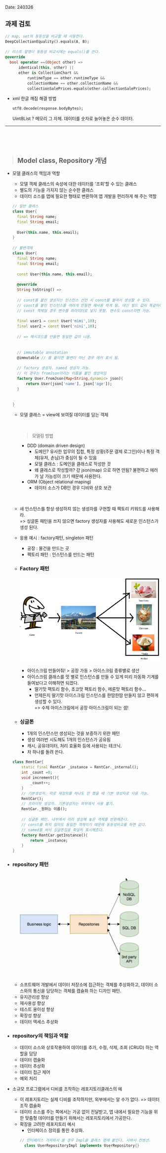 Date: 240326
## 과제 검토
~~~dart
// map, set의 동등성을 비교할 때 사용한다.
DeepCollectionEquality().equals(A, B); 

// 리스트 알맹이 동등성 비교시에는 equals()를 쓴다.
@override
  bool operator ==(Object other) =>
      identical(this, other) ||
      other is CollectionChart &&
          runtimeType == other.runtimeType &&
          collectionName == other.collectionName &&
          collectionSalePrices.equals(other.collectionSalePrices);
~~~

- xml 한글 깨짐 해결 방법
  ~~~dart
  utf8.decode(response.bodyBytes);
  ~~~
  Uint8List ? 메모리 그 자체. 데이터를 숫자로 늘어놓은 순수 데이터.

----  
</br></br></br>
>## Model class, Repository 개념
- 모델 클래스의 책임과 역할
  - 모델 객체 클래스의 속성에 대한 데이터를 '조회'할 수 있는 클래스
  - 별도의 기능을 가지지 않는 순수한 클래스
  - 데이터 소스를 앱에 필요한 형태로 변환하여 앱 개발을 편리하게 해 주는 역할
  ~~~dart
  // 일반 클래스
  class User{
    final String name; 
    final String email;
    
    User(this.name, this.email);
  }

  // 불변객체
  class User{
    final String name; 
    final String email;
    
    const User(this.name, this.email);

    @override
    String toString() => 

    // const를 붙인 생성자는 인스턴스 선언 시 const를 붙여서 생성할 수 있다.
    // const를 붙인 인스턴스를 여러개 만들면 재사용 하게 됨. 대신 필드 값이 똑같아야 재사용을 함. 다르면 메모리 추가됨.
    // const 객체일 경우 변수를 파라미터로 넣지 못함. 변수도 const라면 가능.

    final user1 = const User('mimi',10);
    final user2 = const User('nini',10);

    // => 해시코드를 만들면 동일한 값이 나옴.
    
    
    // immutable annotation
    @immutable // 를 붙이면 불변이 아닌 경우 에러 표시 됨.

    // factory 생성자. named 생성자 가능.
    // 이 경우는 fromJson이라는 이름을 붙인 생성자임
    factory User.fromJson(Map<String,dynamic> json){
        return User(json['name'], json['age']);
    }
    

  }
  ~~~
    - 모델 클래스 = view에 보여질 데이터를 담는 객체
</br></br></br>
        > 모델링 방법   
        - DDD (domain driven design)   
            - 도메인? 유사한 업무의 집합, 특정 상황(주문 결제 로그인)이나 특정 객체(유저, 손님)가 중심이 될 수 있음  
            - 모델 클래스 : 도메인을 클래스로 작성한 것  
            - 왜 클래스로 작성할까? 걍 json(map) 으로 하면 안됨? 불편하고 에러가 날 가능성이 크기 때문에 사용한다.  
        - ORM (Object relational maping)  
            - 데이터 소스가 DB인 경우 디비와 상호 보관
</br></br></br>
    - 새 인스턴스를 항상 생성하지 않는 생성자를 구현할 때 팩토리 키워드를 사용해라.   
     => 싱글톤 패턴을 쓰지 않으면 factory 생성자를 사용해도 새로운 인스턴스가 생성 된다.
    - 응용 예시 : factory패턴, singleton 패턴
      - 공장 : 물건을 만드는 곳
      - 팩토리 패턴 : 인스턴스를 만드는 패턴  

    - ### Factory 패턴

         ![alt text](image-2.png)

      - 아이스크림 만들어줘! > 공장 가동 > 아이스크림 종류별로 생산
      - 아이스크림 클래스를 맛 별로 인스턴스를 만들 수 있게 미리 자동화 기계를 들여놨다고 이해하면 되겠다.
        - 딸기맛 팩토리 함수, 초코맛 팩토리 함수, 메론맛 팩토리 함수... 
        - 언제든지 딸기맛 아이스크림 인스턴스를 한땀한땀 만들지 않고 편하게 생성할 수 있다.  
          => 수제 아이스크림에서 공장 아이스크림이 되는 셈!
  
    - ### 싱글톤 
      - 1개의 인스턴스만 생성되는 것을 보증하기 위한 패턴
      - 생성 여러번 시도해도 1개의 인스턴스가 공유됨
      - 캐시, 공유데이터, 처리 효율화 등에 사용되는 테크닉.
      - 차 하나를 돌려 쓴다.
      
  
    ~~~dart
    class RentCar{
        static final RentCar _instance = RentCar._internal();
        int _count =0;
        void increment(){
            _count++;
        }
        // 기본생성자. 따로 재정의를 하나도 안 했을 때 기본 생성자로 사용 가능.
        RentCar(); 
        // 프라이빗 생성자. 기본생성자는 외부에서 사용 불가.
        RentCar._원하는 이름(); 

        // 싱글톤 패턴. 내부에서 미리 생성해 놓은 객체를 반환해준다. 
        // const를 하지 않아도 동일한 객체이기 때문에 동등성비교를 하면 같다.
        // named를 써서 싱글톤임을 확실히 표시해준다. 
        factory RentCar.getInstance(){ 
            return _instance;
        }
    }
    ~~~

  
- ### repository 패턴 
  ![alt text](image-1.png)  

  - 소프트웨어 개발에서 데이터 저장소에 접근하는 객체를 추상화하고, 데이터 소스와의 통신을 담당하는 객체를 캡슐화 하는 디자인 패턴.
  - 유지관리성 향상
  - 재사용성 향상
  - 테스트 용이성 향상
  - 확장성 향상
  - 데이터 액세스 추상화
  

- ### repository의 책임과 역할
    - 데이터 소스와 상호작용하여 데이터를 추가, 수정, 삭제, 조회 (CRUD) 하는 역할을 담당
    - 데이터 캡슐화
    - 데이터 추상화
    - 데이터 접근 제어
    - 예외 처리
- 소규모 프로그램에서 디비를 조작하는 레포지토리클래스의 예
    - 이 레포지토리는 실제 디비를 조작하지만, 외부에서는 알 수가 없다. => 데이터 조작 캡슐화
    - 데이터 소스를 주는 쪽에서는 가공 없이 전달받고, 앱 내에서 필요한 기능을 위한 맞춤형 데이터를 만들기 위해서는 레포지토리에서 가공한다.
    - 확장을 고려한 레포지토리 예시
      - 인터페이스 정의를 통한 추상화.
      ~~~dart
      // 인터페이스 가져와서 쓸 경우 Impl을 클래스 명에 붙인다. 사바사 컨벤션.
        class UserRepositoryImpl implements UserRepository{}
      ~~~

